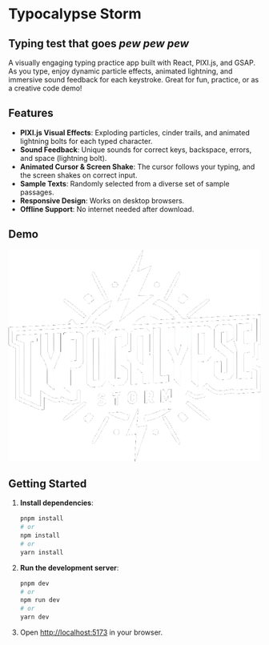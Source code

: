 # Typocalypse Storm
## Typing test that goes *pew pew pew*

A visually engaging typing practice app built with React, PIXI.js, and GSAP. As you type, enjoy dynamic particle effects, animated lightning, and immersive sound feedback for each keystroke. Great for fun, practice, or as a creative code demo!

## Features
- **PIXI.js Visual Effects**: Exploding particles, cinder trails, and animated lightning bolts for each typed character.
- **Sound Feedback**: Unique sounds for correct keys, backspace, errors, and space (lightning bolt).
- **Animated Cursor & Screen Shake**: The cursor follows your typing, and the screen shakes on correct input.
- **Sample Texts**: Randomly selected from a diverse set of sample passages.
- **Responsive Design**: Works on desktop browsers.
- **Offline Support**: No internet needed after download.

## Demo
![screenshot](public/images/ts_logo_large.png)

## Getting Started

1. **Install dependencies**:
   ```bash
   pnpm install
   # or
   npm install
   # or
   yarn install
   ```

2. **Run the development server**:
   ```bash
   pnpm dev
   # or
   npm run dev
   # or
   yarn dev
   ```

3. Open [http://localhost:5173](http://localhost:5173) in your browser.